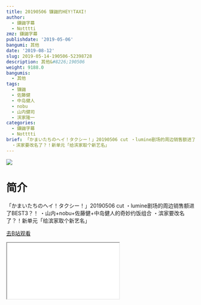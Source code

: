 ```yaml
---
title: 20190506 镰鼬的HEY!TAXI!
author:
  - 鎌鼬字幕
  - Notttti
zmz: 鎌鼬字幕
publishdate: '2019-05-06'
bangumi: 其他
date: '2019-08-12'
slug: 2019-05-14-190506-52398728
description: 其他&#8226;190506
weight: 9188.0
bangumis:
  - 其他
tags:
  - 镰鼬
  - 佐藤健
  - 中岛健人
  - nobu
  - 山内健司
  - 滨家隆一
categories:
  - 鎌鼬字幕
  - Notttti
brief: 「かまいたちのヘイ！タクシー！」20190506 cut ・lumine剧场的周边销售额进了BEST3？！ ・山内+nobu+佐藤健+中岛健人的奇妙约饭组合
  ・滨家要改名了？！新单元「给滨家取个新艺名」
---
```

![](https://raw.githubusercontent.com/tcgriffith/owaraisite/master/static/tmpimg/52a518800420b358b04e00e9bc80b2956f3234b0.jpg.480.jpg)
# 简介  
「かまいたちのヘイ！タクシー！」20190506 cut
・lumine剧场的周边销售额进了BEST3？！
・山内+nobu+佐藤健+中岛健人的奇妙约饭组合
・滨家要改名了？！新单元「给滨家取个新艺名」  

[去B站观看](https://www.bilibili.com/video/av52398728/)
<div class ="resp-container"><iframe class="testiframe" src="//player.bilibili.com/player.html?aid=52398728"", scrolling="no", allowfullscreen="true" > </iframe></div> 
